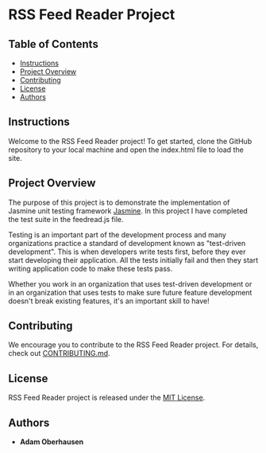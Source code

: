 # RSS Feed Reader Project

## Table of Contents

* [Instructions](#instructions)
* [Project Overview](#project-overview)
* [Contributing](#contributing)
* [License](#license)
* [Authors](#authors)

## Instructions

Welcome to the RSS Feed Reader project!  To get started, clone the GitHub repository to your local machine and open the index.html file to load the site.

## Project Overview

The purpose of this project is to demonstrate the implementation of Jasmine unit testing framework [Jasmine](http://jasmine.github.io/).  In this project I have completed the test suite in the feedread.js file.

Testing is an important part of the development process and many organizations practice a standard of development known as "test-driven development". This is when developers write tests first, before they ever start developing their application. All the tests initially fail and then they start writing application code to make these tests pass.

Whether you work in an organization that uses test-driven development or in an organization that uses tests to make sure future feature development doesn't break existing features, it's an important skill to have!

## Contributing

We encourage you to contribute to the RSS Feed Reader project.  For details, check out [CONTRIBUTING.md](CONTRIBUTING.md).

## License

RSS Feed Reader project is released under the [MIT License](https://opensource.org/licenses/MIT).

## Authors

* **Adam Oberhausen**
